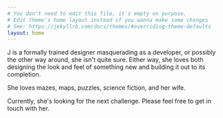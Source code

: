 ```yaml
---
# You don't need to edit this file, it's empty on purpose.
# Edit theme's home layout instead if you wanna make some changes
# See: https://jekyllrb.com/docs/themes/#overriding-theme-defaults
layout: home
---
```


J is a formally trained designer masquerading as a developer, or possibly the other way around, she isn't quite sure. Either way, she loves both designing the look and feel of something new and building it out to its completion.

She loves mazes, maps, puzzles, science fiction, and her wife.

Currently, she's looking for the next challenge. Please feel free to get in touch with her.
